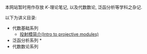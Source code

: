 本网站暂时用作存放 $K$-理论笔记, 以及代数数论, 泛函分析等学科之杂记. 

以下为讲义目录:

* 代数基础系列
  * [投射模简介(Intro to projective modules)](https://github.com/czhang271828/z/blob/main/K-notes/Introduction%20to%20projective%20modules.pdf)
* 泛函分析系列
  * 
* 代数数论系列